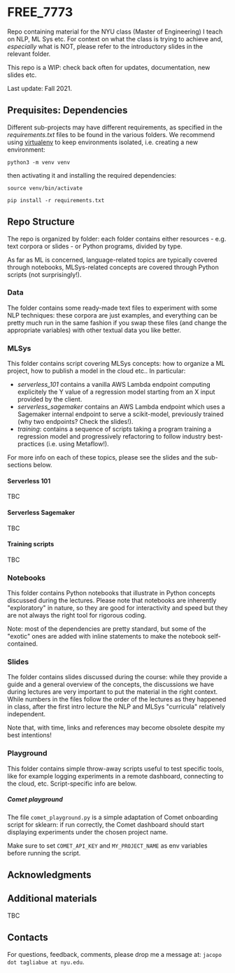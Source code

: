 # FREE_7773
Repo containing material for the NYU class (Master of Engineering) I teach on NLP, ML Sys etc. For context on what the class is trying to achieve and, *especially* what is NOT, please refer
to the introductory slides in the relevant folder.

This repo is a WIP: check back often for updates, documentation, new slides etc.

Last update: Fall 2021.

## Prequisites: Dependencies

Different sub-projects may have different requirements, as specified in the 
_requirements.txt_ files to be found in the various folders. We recommend using
[virtualenv](https://packaging.python.org/guides/installing-using-pip-and-virtual-environments/) to 
keep environments isolated, i.e. creating a new environment:

`python3 -m venv venv`

then activating it and installing the required dependencies:

`source venv/bin/activate`

`pip install -r requirements.txt`

## Repo Structure

The repo is organized by folder: each folder contains either resources - e.g. text corpora or slides - or Python programs, divided by type. 

As far as ML is concerned, language-related topics are typically covered through notebooks, MLSys-related concepts are covered through Python scripts (not surprisingly!).

### Data

The folder contains some ready-made text files to experiment with some NLP techniques: these corpora are just examples, and everything can be pretty much run in the same fashion if you swap these files (and change the appropriate variables) with other textual data you like better.


### MLSys

This folder contains script covering MLSys concepts: how to organize a ML project, how to publish a model in the cloud etc.. In particular:

* _serverless_101_ contains a vanilla AWS Lambda endpoint computing explicitely the Y value of a regression model starting from an X input provided by the client. 
* _serverless_sagemaker_ contains an AWS Lambda endpoint which uses a Sagemaker internal endpoint to serve a scikit-model, previously trained (why two endpoints? Check the slides!).
* _training_: contains a sequence of scripts taking a program training a regression model and progressively refactoring to follow industry best-practices (i.e. using Metaflow!).

For more info on each of these topics, please see the slides and the sub-sections below.

#### Serverless 101

TBC

#### Serverless Sagemaker

TBC

#### Training scripts

TBC


### Notebooks

This folder contains Python notebooks that illustrate in Python concepts discussed during the lectures.
Please note that notebooks are inherently "exploratory" in nature, so they are good for interactivity and speed but they are not always the right tool for rigorous coding. 

Note: most of the dependencies are pretty standard, but some of the "exotic" ones are added with inline 
statements to make the notebook self-contained.

### Slides

The folder contains slides discussed during the course: while they provide a guide and a general overview of the concepts, the discussions we have during lectures are very important to put the material in the right context. While numbers in the files follow the order of the lectures as they happened in class, after the first intro lecture the NLP and MLSys "curricula" relatively independent.

Note that, with time, links and references may become obsolete despite my best intentions!

### Playground

This folder contains simple throw-away scripts useful to test specific tools, like for example logging
experiments in a remote dashboard, connecting to the cloud, etc. Script-specific info are below.

##### Comet playground

The file `comet_playground.py` is a simple adaptation of Comet onboarding script for sklearn: if run correctly,
the Comet dashboard should start displaying experiments under the chosen project name.
 
Make sure to set `COMET_API_KEY` and `MY_PROJECT_NAME` as env variables before running the script.

## Acknowledgments


## Additional materials
TBC


## Contacts

For questions, feedback, comments, please drop me a message at: `jacopo dot tagliabue at nyu.edu`.
